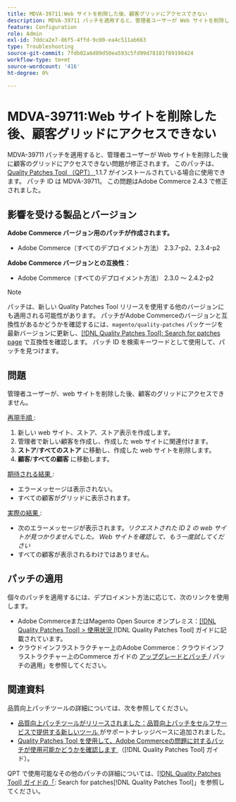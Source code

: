 ```yaml
---
title: MDVA-39711:Web サイトを削除した後、顧客グリッドにアクセスできない
description: MDVA-39711 パッチを適用すると、管理者ユーザーが Web サイトを削除した後に顧客のグリッドにアクセスできない問題が修正されます。 このパッチは、[Quality Patches Tool （QPT） ] （https://experienceleague.adobe.com/en/docs/commerce-operations/tools/quality-patches-tool/quality-patches-tool-to-self-serve-quality-patches） 1.1.7 がインストールされている場合に利用できます。 パッチ ID は MDVA-39711。 この問題はAdobe Commerce 2.4.3 で修正されました。
feature: Configuration
role: Admin
exl-id: 7ddca2e7-86f5-4ffd-9c00-ea4c511ab663
type: Troubleshooting
source-git-commit: 7fdb02a6d89d50ea593c5fd99d78101f89198424
workflow-type: tm+mt
source-wordcount: '416'
ht-degree: 0%

---
```


# MDVA-39711:Web サイトを削除した後、顧客グリッドにアクセスできない

MDVA-39711 パッチを適用すると、管理者ユーザーが Web サイトを削除した後に顧客のグリッドにアクセスできない問題が修正されます。 このパッチは、[Quality Patches Tool （QPT） ](https://experienceleague.adobe.com/en/docs/commerce-operations/tools/quality-patches-tool/quality-patches-tool-to-self-serve-quality-patches)1.1.7 がインストールされている場合に使用できます。 パッチ ID は MDVA-39711。 この問題はAdobe Commerce 2.4.3 で修正されました。

## 影響を受ける製品とバージョン

**Adobe Commerce バージョン用のパッチが作成されます。**

* Adobe Commerce（すべてのデプロイメント方法） 2.3.7-p2、2.3.4-p2

**Adobe Commerce バージョンとの互換性：**

* Adobe Commerce（すべてのデプロイメント方法） 2.3.0 ～ 2.4.2-p2

>[!NOTE]
>
>パッチは、新しい Quality Patches Tool リリースを使用する他のバージョンにも適用される可能性があります。 パッチがAdobe Commerceのバージョンと互換性があるかどうかを確認するには、`magento/quality-patches` パッケージを最新バージョンに更新し、[[!DNL Quality Patches Tool]: Search for patches page](https://experienceleague.adobe.com/en/docs/commerce-operations/tools/quality-patches-tool/quality-patches-tool-to-self-serve-quality-patches) で互換性を確認します。 パッチ ID を検索キーワードとして使用して、パッチを見つけます。

## 問題

管理者ユーザーが、web サイトを削除した後、顧客のグリッドにアクセスできません。

<u> 再現手順 </u>:

1. 新しい web サイト、ストア、ストア表示を作成します。
1. 管理者で新しい顧客を作成し、作成した web サイトに関連付けます。
1. **ストア**/**すべてのストア** に移動し、作成した web サイトを削除します。
1. **顧客**/**すべての顧客** に移動します。

<u> 期待される結果 </u>:

* エラーメッセージは表示されない。
* すべての顧客がグリッドに表示されます。

<u> 実際の結果 </u>:

* 次のエラーメッセージが表示されます。*リクエストされた ID 2 の web サイトが見つかりませんでした。 Web サイトを確認して、もう一度試してください*
* すべての顧客が表示されるわけではありません。

## パッチの適用

個々のパッチを適用するには、デプロイメント方法に応じて、次のリンクを使用します。

* Adobe CommerceまたはMagento Open Source オンプレミス：[[!DNL Quality Patches Tool] > 使用状況 ](/help/tools/quality-patches-tool/usage.md) [!DNL Quality Patches Tool] ガイドに記載されています。
* クラウドインフラストラクチャー上のAdobe Commerce：クラウドインフラストラクチャー上のCommerce ガイドの [ アップグレードとパッチ ](https://experienceleague.adobe.com/docs/commerce-cloud-service/user-guide/develop/upgrade/apply-patches.html)/ パッチの適用」を参照してください。

## 関連資料

品質向上パッチツールの詳細については、次を参照してください。

* [ 品質向上パッチツールがリリースされました：品質向上パッチをセルフサービスで提供する新しいツール ](https://experienceleague.adobe.com/en/docs/commerce-operations/tools/quality-patches-tool/quality-patches-tool-to-self-serve-quality-patches) がサポートナレッジベースに追加されました。
* [Quality Patches Tool を使用して、Adobe Commerceの問題に対するパッチが使用可能かどうかを確認します ](/help/tools/quality-patches-tool/patches-available-in-qpt/check-patch-for-magento-issue-with-magento-quality-patches.md) （[!DNL Quality Patches Tool] ガイド）。

QPT で使用可能なその他のパッチの詳細については、[[!DNL Quality Patches Tool] ガイドの「](https://experienceleague.adobe.com/tools/commerce-quality-patches/index.html): Search for patches[!DNL Quality Patches Tool]」を参照してください。
